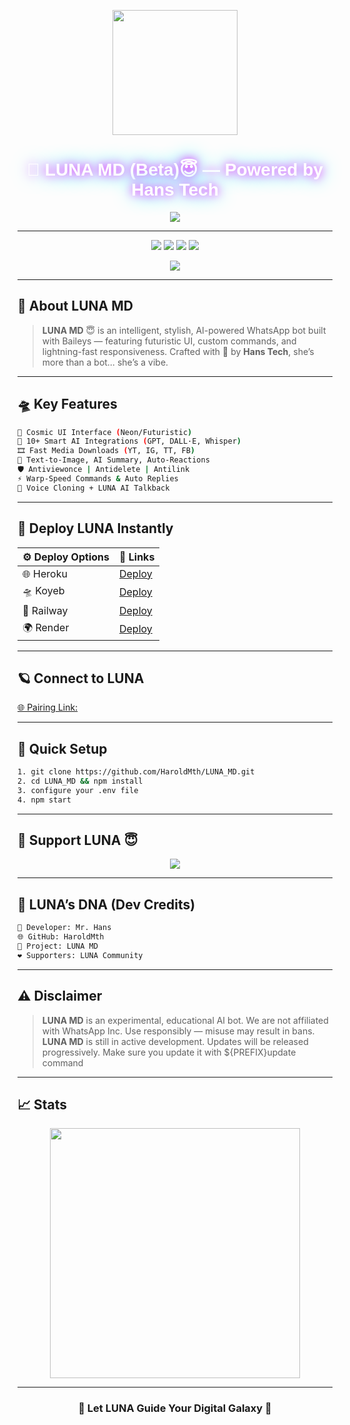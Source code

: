 <p align="center">
  <img src="https://i.ibb.co/9m0ZcH1N/Chat-GPT-Image-28-juin-2025-01-24-41.png" width="200"/>
</p>

<h1 align="center" style="font-family: 'Orbitron', sans-serif; text-shadow: 0 0 15px #ff00ff, 0 0 30px #00ffff; color: #ffffff;">
  🌙 LUNA MD (Beta)😇 — Powered by Hans Tech
</h1>

<p align="center">
  <img src="https://readme-typing-svg.demolab.com?font=Orbitron&weight=600&size=26&duration=3500&pause=1000&color=00FFFF&center=true&vCenter=true&width=600&lines=FUTURISTIC+WHATSAPP+AI+BOT;LUNA+IS+ALWAYS+ALIVE+%F0%9F%92%AB;CYBER+INTELLIGENCE+%F0%9F%96%8C%EF%B8%8F;POWERED+BY+BAILEYS+%E2%9C%A8;NEON+MULTI-DEVICE+MODE+%F0%9F%9A%80"/>
</p>

---

<div align="center">
  <a href="https://github.com/HaroldMth/LUNA_MD/fork"><img src="https://img.shields.io/github/forks/HaroldMth/LUNA_MD?style=for-the-badge&logo=fork&color=ff00ff"/></a>
  <a href="https://github.com/HaroldMth/LUNA_MD/stargazers"><img src="https://img.shields.io/github/stars/HaroldMth/LUNA_MD?style=for-the-badge&logo=star&color=00ffff"/></a>
  <a href="https://github.com/HaroldMth/LUNA_MD"><img src="https://img.shields.io/github/repo-size/HaroldMth/LUNA_MD?style=for-the-badge&logo=data&color=ffcc00"/></a>
  <a href="https://github.com/HaroldMth/LUNA_MD/graphs/commit-activity"><img src="https://img.shields.io/badge/ACTIVE_PROJECT-TRUE-00ffcc?style=for-the-badge&logo=power"/></a>
</div>

<p align="center">
  <img src="https://komarev.com/ghpvc/?username=HaroldMth&style=flat-square&label=NEON+VISITORS&color=00ffff"/>
</p>

---

## 👑 About LUNA MD

> **LUNA MD** 😇 is an intelligent, stylish, AI-powered WhatsApp bot built with Baileys — featuring futuristic UI, custom commands, and lightning-fast responsiveness. Crafted with 💖 by **Hans Tech**, she’s more than a bot… she’s a vibe.

---

## 🛸 Key Features

```bash
🌌 Cosmic UI Interface (Neon/Futuristic)
🤖 10+ Smart AI Integrations (GPT, DALL·E, Whisper)
🎞️ Fast Media Downloads (YT, IG, TT, FB)
🧠 Text-to-Image, AI Summary, Auto-Reactions
🛡️ Antiviewonce | Antidelete | Antilink
⚡ Warp-Speed Commands & Auto Replies
🧊 Voice Cloning + LUNA AI Talkback
```

---

## 🚀 Deploy LUNA Instantly

| ⚙️ Deploy Options | 🔗 Links |
|------------------|-----------------|
| 🌐 Heroku | [Deploy](https://dashboard.heroku.com/new?template=https://github.com/HaroldMth/LUNA_MD) |
| 🛸 Koyeb | [Deploy](https://app.koyeb.com/services/deploy?type=git&repository=HaroldMth/LUNA_MD) |
| 🚄 Railway | [Deploy](https://railway.app/new) |
| 🌍 Render | [Deploy](https://dashboard.render.com/web/new) |

---

## 🪐 Connect to LUNA


[🌐 Pairing Link:](https://hans-pair-site.onrender.com)



---

## 🧠 Quick Setup

```bash
1. git clone https://github.com/HaroldMth/LUNA_MD.git
2. cd LUNA_MD && npm install
3. configure your .env file
4. npm start
```

---

## 💬 Support LUNA 😇

<div align="center">
  <a href="https://whatsapp.com/channel/0029VaZDIdxDTkKB4JSWUk1O">
    <img src="https://img.shields.io/badge/JOIN-LUNA%20WA%20CHANNEL-25D366?style=for-the-badge&logo=whatsapp"/>
  </a>
</div>

---

## 🧬 LUNA’s DNA (Dev Credits)

```bash
🧠 Developer: Mr. Hans
🌐 GitHub: HaroldMth
🧊 Project: LUNA MD
❤️️ Supporters: LUNA Community
```

---

## ⚠️ Disclaimer

> **LUNA MD** is an experimental, educational AI bot. We are not affiliated with WhatsApp Inc. Use responsibly — misuse may result in bans.
> **LUNA MD** is still in active development. Updates will be released progressively. Make sure you update it with ${PREFIX}update command
---

## 📈 Stats

<p align="center">
  <img src="https://github-readme-stats.vercel.app/api?username=HaroldMth&show_icons=true&theme=tokyonight&border_color=00ffff&title_color=00ffff&icon_color=00ffff" width="400"/>
</p>

---

<h3 align="center">🧠 Let LUNA Guide Your Digital Galaxy 🌌</h3>


